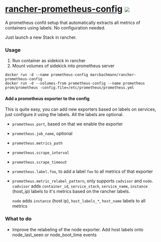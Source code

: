 # [rancher-prometheus-config](https://github.com/marcbachmann/rancher-prometheus-config) [![](https://img.shields.io/docker/automated/marcbachmann/rancher-prometheus-config.svg)](https://hub.docker.com/r/marcbachmann/rancher-prometheus-config)

A prometheus confd setup that automatically extracts all metrics of containers using labels. No configuration needed.

Just launch a new Stack in rancher.

### Usage

  1. Run container as sidekick in rancher
  2. Mount volumes of sidekick into prometheus server
```
docker run -d --name prometheus-config marcbachmann/rancher-prometheus-config
docker run -d --volumes-from prometheus-config --name prometheus prom/prometheus -config.file=/etc/prometheus/prometheus.yml
```

#### Add a prometheus exporter to the config

This is quite easy, you can add new exporters based on labels on services, just configure it using the labels. All the labels are optional.

- `prometheus.port`, based on that we enable the exporter
- `prometheus.job_name`, optional
- `prometheus.metrics_path`
- `prometheus.scrape_interval`
- `prometheus.scrape_timeout`
- `prometheus.label.foo`, to add a label `foo` to all metrics of that exporter

- `prometheus.metric_relabel_pattern`, only supports `cadvisor` and `node`.
  `cadvisor` adds `container_id`, `service_stack`, `service_name`, `instance` (host_ip) labels to it's metrics based on the rancher labels.

  `node` adds `instance` (host ip), `host_labels_*`, `host_name` labels to all metrics

### What to do
- Improve the relabeling of the node exporter. Add host labels onto node_last_seen or node_boot_time events
